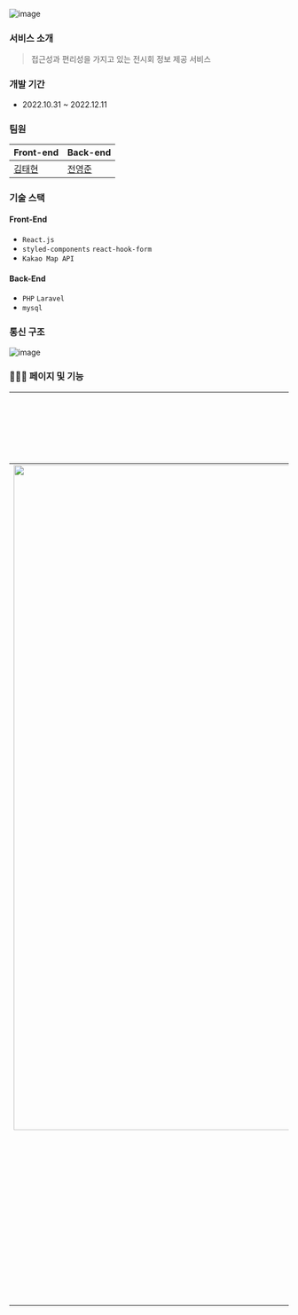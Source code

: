 ![image](https://github.com/Induk-Capstone-Culture-island/own-exhibition-FE/assets/48711263/21452356-68db-46ac-871b-5f97d2d340f0)


### 서비스 소개

> 접근성과 편리성을 가지고 있는 전시회 정보 제공 서비스


### 개발 기간

- 2022.10.31 ~ 2022.12.11

### 팀원
| Front-end | Back-end |
| --- | --- |
| [김태현](https://github.com/thyeone) | [전영준](https://github.com/JayYJ1) |
### 기술 스택
#### Front-End
- `React.js`
- `styled-components` `react-hook-form`
- `Kakao Map API`

#### Back-End
- `PHP` `Laravel`
- `mysql`

### 통신 구조

![image](https://github.com/Induk-Capstone-Culture-island/own-exhibition-FE/assets/48711263/938a9c94-ee3b-457e-8799-b4834c7161fa)

### 👨🏻‍🎨 페이지 및 기능

| 회원가입 및 로그인 | 전시회 목록 |
| :---: | :---: |
| <img src='https://github.com/Induk-Capstone-Culture-island/own-exhibition-FE/assets/48711263/3b31fb2a-68c7-4445-9bb8-fd6182d02e8c' width="1200" /> | ![2](https://github.com/Induk-Capstone-Culture-island/own-exhibition-FE/assets/48711263/911714b4-6052-438b-8957-94e90572ef1c) |
| 전시회 상세페이지 | 찜 기능 |
| ![3](https://github.com/Induk-Capstone-Culture-island/own-exhibition-FE/assets/48711263/997197b5-ed07-4557-836f-265032fd4a77) | ![4](https://github.com/Induk-Capstone-Culture-island/own-exhibition-FE/assets/48711263/af71c0dd-09fc-498a-b750-8525d27b95b0) | 
| 정보 수정 | 비밀번호 변경 |
| ![5](https://github.com/Induk-Capstone-Culture-island/own-exhibition-FE/assets/48711263/b1873e5e-0a66-4869-b920-f3a039d3907e) |![6](https://github.com/Induk-Capstone-Culture-island/own-exhibition-FE/assets/48711263/9334bba1-52d9-4250-8030-cd12ab39a8d7)|
